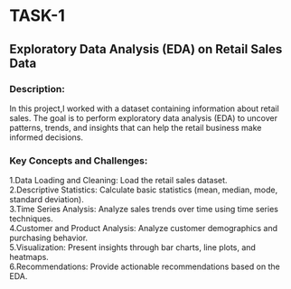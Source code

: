 # TASK-1
## Exploratory Data Analysis (EDA) on Retail Sales Data

### Description:

In this project,I worked with a dataset containing information about retail sales. The goal is
to perform exploratory data analysis (EDA) to uncover patterns, trends, and insights that can
help the retail business make informed decisions.

### Key Concepts and Challenges:

1.Data Loading and Cleaning: Load the retail sales dataset.\
2.Descriptive Statistics: Calculate basic statistics (mean, median, mode, standard deviation).\
3.Time Series Analysis: Analyze sales trends over time using time series techniques.\
4.Customer and Product Analysis: Analyze customer demographics and purchasing behavior.\
5.Visualization: Present insights through bar charts, line plots, and heatmaps.\
6.Recommendations: Provide actionable recommendations based on the EDA.
